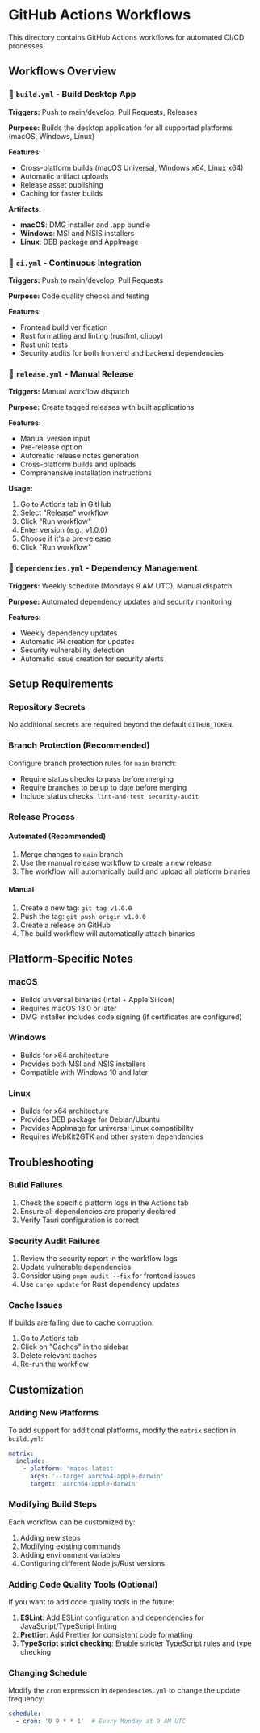 # GitHub Actions Workflows

This directory contains GitHub Actions workflows for automated CI/CD processes.

## Workflows Overview

### 🔨 `build.yml` - Build Desktop App
**Triggers:** Push to main/develop, Pull Requests, Releases

**Purpose:** Builds the desktop application for all supported platforms (macOS, Windows, Linux)

**Features:**
- Cross-platform builds (macOS Universal, Windows x64, Linux x64)
- Automatic artifact uploads
- Release asset publishing
- Caching for faster builds

**Artifacts:**
- **macOS**: DMG installer and .app bundle
- **Windows**: MSI and NSIS installers
- **Linux**: DEB package and AppImage

### 🧪 `ci.yml` - Continuous Integration
**Triggers:** Push to main/develop, Pull Requests

**Purpose:** Code quality checks and testing

**Features:**
- Frontend build verification
- Rust formatting and linting (rustfmt, clippy)
- Rust unit tests
- Security audits for both frontend and backend dependencies

### 🚀 `release.yml` - Manual Release
**Triggers:** Manual workflow dispatch

**Purpose:** Create tagged releases with built applications

**Features:**
- Manual version input
- Pre-release option
- Automatic release notes generation
- Cross-platform builds and uploads
- Comprehensive installation instructions

**Usage:**
1. Go to Actions tab in GitHub
2. Select "Release" workflow
3. Click "Run workflow"
4. Enter version (e.g., v1.0.0)
5. Choose if it's a pre-release
6. Click "Run workflow"

### 🔄 `dependencies.yml` - Dependency Management
**Triggers:** Weekly schedule (Mondays 9 AM UTC), Manual dispatch

**Purpose:** Automated dependency updates and security monitoring

**Features:**
- Weekly dependency updates
- Automatic PR creation for updates
- Security vulnerability detection
- Automatic issue creation for security alerts

## Setup Requirements

### Repository Secrets
No additional secrets are required beyond the default `GITHUB_TOKEN`.

### Branch Protection (Recommended)
Configure branch protection rules for `main` branch:
- Require status checks to pass before merging
- Require branches to be up to date before merging
- Include status checks: `lint-and-test`, `security-audit`

### Release Process

#### Automated (Recommended)
1. Merge changes to `main` branch
2. Use the manual release workflow to create a new release
3. The workflow will automatically build and upload all platform binaries

#### Manual
1. Create a new tag: `git tag v1.0.0`
2. Push the tag: `git push origin v1.0.0`
3. Create a release on GitHub
4. The build workflow will automatically attach binaries

## Platform-Specific Notes

### macOS
- Builds universal binaries (Intel + Apple Silicon)
- Requires macOS 13.0 or later
- DMG installer includes code signing (if certificates are configured)

### Windows
- Builds for x64 architecture
- Provides both MSI and NSIS installers
- Compatible with Windows 10 and later

### Linux
- Builds for x64 architecture
- Provides DEB package for Debian/Ubuntu
- Provides AppImage for universal Linux compatibility
- Requires WebKit2GTK and other system dependencies

## Troubleshooting

### Build Failures
1. Check the specific platform logs in the Actions tab
2. Ensure all dependencies are properly declared
3. Verify Tauri configuration is correct

### Security Audit Failures
1. Review the security report in the workflow logs
2. Update vulnerable dependencies
3. Consider using `pnpm audit --fix` for frontend issues
4. Use `cargo update` for Rust dependency updates

### Cache Issues
If builds are failing due to cache corruption:
1. Go to Actions tab
2. Click on "Caches" in the sidebar
3. Delete relevant caches
4. Re-run the workflow

## Customization

### Adding New Platforms
To add support for additional platforms, modify the `matrix` section in `build.yml`:

```yaml
matrix:
  include:
    - platform: 'macos-latest'
      args: '--target aarch64-apple-darwin'
      target: 'aarch64-apple-darwin'
```

### Modifying Build Steps
Each workflow can be customized by:
1. Adding new steps
2. Modifying existing commands
3. Adding environment variables
4. Configuring different Node.js/Rust versions

### Adding Code Quality Tools (Optional)
If you want to add code quality tools in the future:
1. **ESLint**: Add ESLint configuration and dependencies for JavaScript/TypeScript linting
2. **Prettier**: Add Prettier for consistent code formatting
3. **TypeScript strict checking**: Enable stricter TypeScript rules and type checking

### Changing Schedule
Modify the `cron` expression in `dependencies.yml` to change the update frequency:
```yaml
schedule:
  - cron: '0 9 * * 1'  # Every Monday at 9 AM UTC
```
